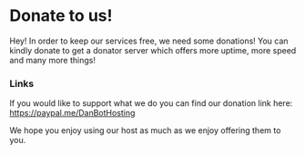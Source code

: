# Donate to us!

Hey! In order to keep our services free, we need some donations! You can kindly donate to get a donator server which offers more uptime, more speed and many more things!
### Links
If you would like to support what we do you can find our donation link here: https://paypal.me/DanBotHosting 

We hope you enjoy using our host as much as we enjoy offering them to you. 